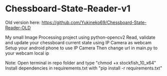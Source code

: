 # Chessboard-State-Reader-v1

Old version here: https://github.com/Yukineko69/Chessboard-State-Reader-OLD

My small Image Processing project using python-opencv2
Read, validate and update your chessboard current state using IP Camera as webcam
Setup your android phone to use IP Camera
Then change url in main.py to your webcam local ip

Note:
Open terminal in repo folder and type "chmod +x stockfish_10_x64"
Install dependencies in requirements.txt with "pip install -r requirements.txt"
